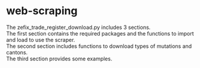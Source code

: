 # web-scraping
The zefix_trade_register_download.py includes 3 sections.<br/>
The first section contains the required packages and the functions to import and load to use the scraper.<br/>
The second section includes functions to download types of mutations and cantons.<br/>
The third section provides some examples.<br/>
